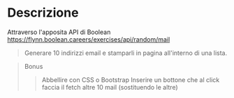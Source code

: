 # Descrizione

Attraverso l'apposita API di Boolean https://flynn.boolean.careers/exercises/api/random/mail

> Generare 10 indirizzi email e stamparli in pagina all'interno di una lista.

> Bonus
>
> > Abbellire con CSS o Bootstrap
> > Inserire un bottone che al click faccia il fetch altre 10 mail (sostituendo le altre)
